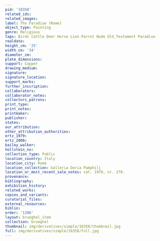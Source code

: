 ```yaml
---
pid: '18358'
related_ids: 
related_images: 
label: The Paradise (Rome)
object_type: Painting
genre: Religious
tags: Birds Cattle Deer Horse Lion Parrot Nude Old_Testament Paradise
realdate: 
height_cm: '25'
width_cm: '34'
diameter_cm: 
plate_dimensions: 
support: Copper
drawing_medium: 
signature: 
signature_location: 
support_marks: 
further_inscription: 
collaborators: 
collaborator_notes: 
collectors_patrons: 
print_type: 
print_notes: 
printmaker: 
publisher: 
states: 
our_attribution: 
other_attribution_authorities: 
ertz_1979: 
ertz_2008: 
bailey_walker: 
hollstein_no: 
collection_type: Public
location_country: Italy
location_city: Rome
location_collection: Galleria Doria Pamphilj
location_or_most_recent_sale_notes: cat. 1970, nr. 278.
provenance: 
bibliography: 
exhibition_history: 
related_works: 
copies_and_variants: 
curatorial_files: 
external_resources: 
biblio: 
order: '1396'
layout: brueghel_item
collection: brueghel
thumbnail: img/derivatives/simple/18358/thumbnail.jpg
full: img/derivatives/simple/18358/full.jpg
---
```

